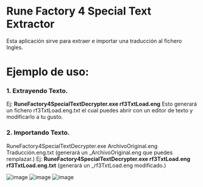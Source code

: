 # Rune Factory 4 Special Text Extractor
Esta aplicación sirve para extraer e importar una traducción al fichero Ingles.
# Ejemplo de uso:
### 1. Extrayendo Texto.
 Ej: **RuneFactory4SpecialTextDecrypter.exe rf3TxtLoad.eng**
Esto generará un fichero rf3TxtLoad.eng.txt el cual puedes abrir con un editor de texto y modificarlo a tu gusto.

### 2. Importando Texto.
RuneFactory4SpecialTextDecrypter.exe ArchivoOriginal.eng Traducción.eng.txt  (generará un _ArchivoOriginal.eng que puedes remplazar.)
 Ej: **RuneFactory4SpecialTextDecrypter.exe rf3TxtLoad.eng rf3TxtLoad.eng.txt** (generará un _rf3TxtLoad.eng modificado.)


![image](https://user-images.githubusercontent.com/17991404/140677005-9c677a98-76e9-47b5-8b67-680105437476.png)
![image](https://user-images.githubusercontent.com/17991404/140677039-1ad155a4-cc8d-49b0-86a3-ae8f65ab6c7f.png)
![image](https://user-images.githubusercontent.com/17991404/140677058-50635d4c-f8b5-47ac-92f3-c093aef4a710.png)

